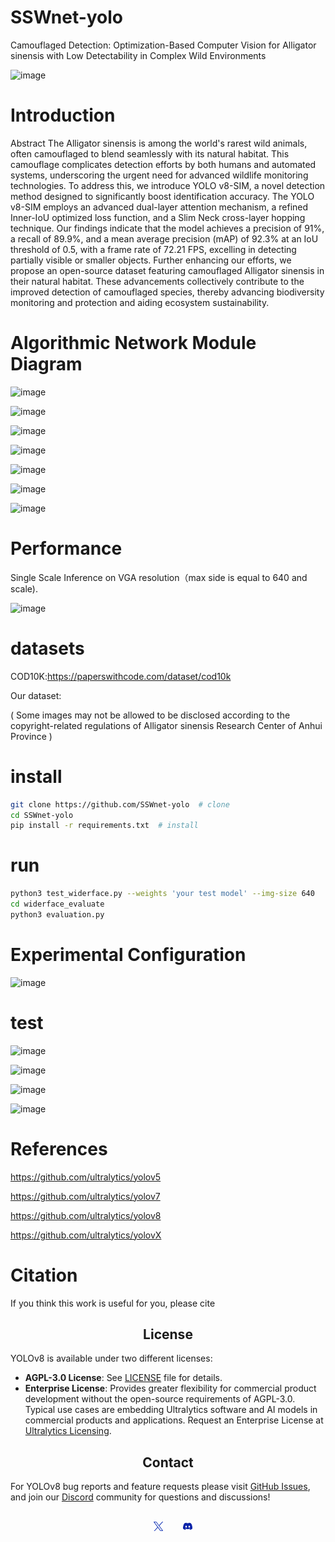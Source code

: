 # SSWnet-yolo
Camouflaged Detection: Optimization-Based Computer Vision for Alligator sinensis with Low Detectability in Complex Wild Environments

![image](https://github.com/user-attachments/assets/0e0d05a8-0291-4191-871e-396910f62b25)

# Introduction
Abstract
The Alligator sinensis is among the world's rarest wild animals, often camouflaged to blend seamlessly with its natural habitat. This camouflage complicates detection efforts by both humans and automated systems, underscoring the urgent need for advanced wildlife monitoring technologies. To address this, we introduce YOLO v8-SIM, a novel detection method designed to significantly boost identification accuracy. The YOLO v8-SIM employs an advanced dual-layer attention mechanism, a refined Inner-IoU optimized loss function, and a Slim Neck cross-layer hopping technique. Our findings indicate that the model achieves a precision of 91%, a recall of 89.9%, and a mean average precision (mAP) of 92.3% at an IoU threshold of 0.5, with a frame rate of 72.21 FPS, excelling in detecting partially visible or smaller objects. Further enhancing our efforts, we propose an open-source dataset featuring camouflaged Alligator sinensis in their natural habitat. These advancements collectively contribute to the improved detection of camouflaged species, thereby advancing biodiversity monitoring and protection and aiding ecosystem sustainability. 



# Algorithmic Network Module Diagram
![image](https://github.com/user-attachments/assets/767dbbd3-1b9f-417b-923d-36dc24b874a8)


![image](https://github.com/user-attachments/assets/70b4d5c9-8aed-4c4b-ad8b-bd7b8e17c56c)


![image](https://github.com/user-attachments/assets/7e42a287-2d3c-4d00-baa2-109cae18f5f2)


![image](https://github.com/user-attachments/assets/2726ac66-23ef-4d79-820d-48b65b7e4d55)


![image](https://github.com/user-attachments/assets/80988617-4d9e-49a0-96bb-5d424cf5a8e5)


![image](https://github.com/user-attachments/assets/fa08cbd7-fa53-4f02-b54d-47200e208ecd)


![image](https://github.com/user-attachments/assets/7e1ce26b-d1c7-427f-adc4-b74b825a005c)



# Performance
Single Scale Inference on VGA resolution（max side is equal to 640 and scale).

![image](https://github.com/user-attachments/assets/39475b82-db2b-401c-ab6d-1e0163cb5277)

# datasets

COD10K:https://paperswithcode.com/dataset/cod10k

Our dataset:

( Some images may not be allowed to be disclosed according to the copyright-related regulations of Alligator sinensis Research Center of Anhui Province )

# install
```bash
git clone https://github.com/SSWnet-yolo  # clone
cd SSWnet-yolo
pip install -r requirements.txt  # install
```
# run
```bash
python3 test_widerface.py --weights 'your test model' --img-size 640
cd widerface_evaluate
python3 evaluation.py
```
# Experimental Configuration
![image](https://github.com/Ap1rate/SSWnet-yolo/assets/107412066/b3fbfb47-f201-4292-8e59-73f631dc63d9)

# test
![image](https://github.com/user-attachments/assets/9d53fb89-0155-43f8-88ec-53507a22ecca)


![image](https://github.com/user-attachments/assets/ef1fdff6-30d2-4ef5-96c1-90e08e9b7020)

![image](https://github.com/user-attachments/assets/de2714af-2056-41e8-a7dd-887b9a68703c)

![image](https://github.com/user-attachments/assets/04c6469e-04e2-499e-8094-733b7de06c73)



# References
https://github.com/ultralytics/yolov5

https://github.com/ultralytics/yolov7

https://github.com/ultralytics/yolov8

https://github.com/ultralytics/yolovX

# Citation
If you think this work is useful for you, please cite


## <div align="center">License</div>

YOLOv8 is available under two different licenses:

- **AGPL-3.0 License**: See [LICENSE](https://github.com/ultralytics/ultralytics/blob/main/LICENSE) file for details.
- **Enterprise License**: Provides greater flexibility for commercial product development without the open-source requirements of AGPL-3.0. Typical use cases are embedding Ultralytics software and AI models in commercial products and applications. Request an Enterprise License at [Ultralytics Licensing](https://ultralytics.com/license).

## <div align="center">Contact</div>

For YOLOv8 bug reports and feature requests please visit [GitHub Issues](https://github.com/ultralytics/ultralytics/issues), and join our [Discord](https://discord.gg/n6cFeSPZdD) community for questions and discussions!

<br>
<div align="center">
  <a href="https://github.com/ultralytics" style="text-decoration:none;">
    <img src="https://github.com/ultralytics/assets/raw/main/social/logo-social-github.png" width="3%" alt="" /></a>
  <img src="https://github.com/ultralytics/assets/raw/main/social/logo-transparent.png" width="3%" alt="" />
  <a href="https://www.linkedin.com/company/ultralytics/" style="text-decoration:none;">
    <img src="https://github.com/ultralytics/assets/raw/main/social/logo-social-linkedin.png" width="3%" alt="" /></a>
  <img src="https://github.com/ultralytics/assets/raw/main/social/logo-transparent.png" width="3%" alt="" />
  <a href="https://twitter.com/ultralytics" style="text-decoration:none;">
    <img src="https://github.com/ultralytics/assets/raw/main/social/logo-social-twitter.png" width="3%" alt="" /></a>
  <img src="https://github.com/ultralytics/assets/raw/main/social/logo-transparent.png" width="3%" alt="" />
  <a href="https://youtube.com/ultralytics" style="text-decoration:none;">
    <img src="https://github.com/ultralytics/assets/raw/main/social/logo-social-youtube.png" width="3%" alt="" /></a>
  <img src="https://github.com/ultralytics/assets/raw/main/social/logo-transparent.png" width="3%" alt="" />
  <a href="https://www.tiktok.com/@ultralytics" style="text-decoration:none;">
    <img src="https://github.com/ultralytics/assets/raw/main/social/logo-social-tiktok.png" width="3%" alt="" /></a>
  <img src="https://github.com/ultralytics/assets/raw/main/social/logo-transparent.png" width="3%" alt="" />
  <a href="https://www.instagram.com/ultralytics/" style="text-decoration:none;">
    <img src="https://github.com/ultralytics/assets/raw/main/social/logo-social-instagram.png" width="3%" alt="" /></a>
  <img src="https://github.com/ultralytics/assets/raw/main/social/logo-transparent.png" width="3%" alt="" />
  <a href="https://discord.gg/n6cFeSPZdD" style="text-decoration:none;">
    <img src="https://github.com/ultralytics/assets/blob/main/social/logo-social-discord.png" width="3%" alt="" /></a>
</div>
